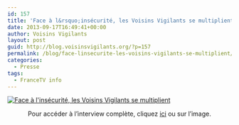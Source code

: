 ```yaml
---
id: 157
title: 'Face à l&rsquo;insécurité, les Voisins Vigilants se multiplient'
date: 2013-09-17T16:49:41+00:00
author: Voisins Vigilants
layout: post
guid: http://blog.voisinsvigilants.org/?p=157
permalink: /blog/face-linsecurite-les-voisins-vigilants-se-multiplient/
categories:
  - Presse
tags:
  - FranceTV info
---
```

<a title="Interview complète" href="./../../images/2014/09/Article-Web-Francetv-info.jpg" target="_blank"><img class="size-full wp-image-158 aligncenter" src="./../../images/2014/09/Short-Article-Web-Francetv-info.jpg" alt="Face à l'insécurité, les Voisins Vigilants se multiplient" /></a>

<p style="text-align: center">
  Pour accéder à l&rsquo;interview complète, cliquez <a href="./../../images/2014/09/Article-Web-Francetv-info.jpg" target="_blank">ici</a> ou sur l&rsquo;image.
</p>
